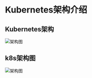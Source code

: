 # Kubernetes架构介绍

## Kubernetes架构

  ![架构图](https://github.com/Lancger/opsfull/blob/master/images/kubernetes%E6%9E%B6%E6%9E%84.jpg)

## k8s架构图

  ![架构图](https://github.com/Lancger/opsfull/blob/master/images/k8s%E6%9E%B6%E6%9E%84%E5%9B%BE.jpg)
